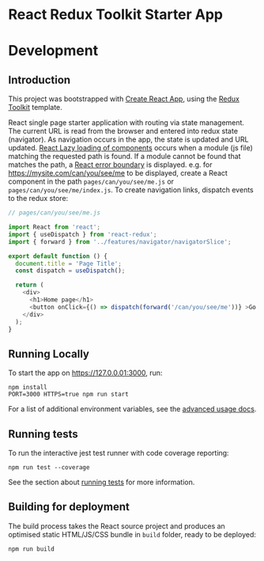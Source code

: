 React Redux Toolkit Starter App
===

# Development
## Introduction
This project was bootstrapped with [Create React App](https://github.com/facebook/create-react-app), using the [Redux Toolkit](https://redux-toolkit.js.org/) template.

React single page starter application with routing via state management.
The current URL is read from the browser and entered into redux state (navigator).
As navigation occurs in the app, the state is updated and URL updated.
[React Lazy loading of components](https://reactjs.org/docs/code-splitting.html#reactlazy) occurs when a module (js file) matching the requested path is found.
If a module cannot be found that matches the path, a [React error boundary](https://reactjs.org/docs/error-boundaries.html) is displayed.
e.g. for https://mysite.com/can/you/see/me to be displayed, create a React component in the path ```pages/can/you/see/me.js``` or ```pages/can/you/see/me/index.js```.
To create navigation links, dispatch events to the redux store:
```js
// pages/can/you/see/me.js

import React from 'react';
import { useDispatch } from 'react-redux';
import { forward } from '../features/navigator/navigatorSlice';

export default function () {
  document.title = 'Page Title';
  const dispatch = useDispatch();

  return (
    <div>
      <h1>Home page</h1>
      <button onClick={() => dispatch(forward('/can/you/see/me'))} >Go to: can you see me</button>
    </div>
  );
}
```

## Running Locally
To start the app on https://127.0.0.01:3000, run:
```shell
npm install
PORT=3000 HTTPS=true npm run start
```
For a list of additional environment variables, see the [advanced usage docs](https://create-react-app.dev/docs/advanced-configuration).

## Running tests
To run the interactive jest test runner with code coverage reporting:
```
npm run test --coverage
```
See the section about [running tests](https://facebook.github.io/create-react-app/docs/running-tests) for more information.

## Building for deployment
The build process takes the React source project and produces an optimised static HTML/JS/CSS bundle in ```build``` folder, ready to be deployed:
```shell
npm run build
```
